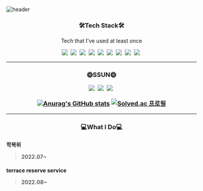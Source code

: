 ![header](https://capsule-render.vercel.app/api?type=waving&color=auto&height=250&section=header&text=SEONHWANKIM&fontSize=70)


<h3 align="center">🛠️Tech Stack🛠️</h3>

<p align="center">Tech that I've used at least once</p>

<p align="center">
<img src="https://img.shields.io/badge/html-blue?style=flat-square&logo=html5&logoColor=white"/></a>&nbsp
<img src="https://img.shields.io/badge/css-red?style=flat-square&logo=css3&logoColor=white"/></a>&nbsp
<img src="https://img.shields.io/badge/Javascript-orange?style=flat-square&logo=JavaScript&logoColor=white"/></a>&nbsp
<img src="https://img.shields.io/badge/React-blue?style=flat-square&logo=React&logoColor=white"/></a>&nbsp
<img src="https://img.shields.io/badge/ReactNative-66C5DF?style=flat-square&logo=React&logoColor=white"/></a>&nbsp
<img src="https://img.shields.io/badge/C-lightgrey?style=flat-square&logo=C&logoColor=white"/></a>&nbsp
<img src="https://img.shields.io/badge/C++-brightgreen?style=flat-square&logo=C%2B%2B&logoColor=white"/></a>&nbsp
<img src="https://img.shields.io/badge/Java-blue?style=flat-square&logoColor=white"/></a>&nbsp
<img src="https://img.shields.io/badge/Python-0B99D6?style=flat-square&logo=Python&logoColor=white"/></a>&nbsp
</p>

---

<h3 align="center">🌞SSUN🌞</p>

<p align="center">
<a href="https://velog.io/@daniel4647"><img src="https://img.shields.io/badge/Velog-7F7F7F?style=flat-square&logo=Velog&logoColor=white&link=https://velog.io/@daniel4647"/></a>&nbsp
<a href="https://www.instagram.com/seonhwan52/"><img src="https://img.shields.io/badge/Instagram-ff69b4?style=flat-square&logo=Instagram&logoColor=white&link=https://www.instagram.com/seonhwan52/"/></a>&nbsp
<a href="mailto:rlatjsghks4647@naver.com"><img src="https://img.shields.io/badge/Mail-FC6B4C?style=flat-square&logo=Gmail&logoColor=white&link=mailto:rlatjsghks4647@naver.com"/></a>&nbsp


[![Anurag's GitHub stats](https://github-readme-stats.vercel.app/api?username=SeonHwan-Kim&show_icons=true&theme=tokyonight)](https://github.com/SeonHwan-Kim/github-readme-stats)
[![Solved.ac
프로필](http://mazassumnida.wtf/api/v2/generate_badge?boj=daniel4647)](https://solved.ac/daniel4647)

---

<h3 align="center">💻What I Do💻</p>
<h4>학복위</p>

> 2022.07~

<h4>terrace reserve service</p>

> 2022.08~
